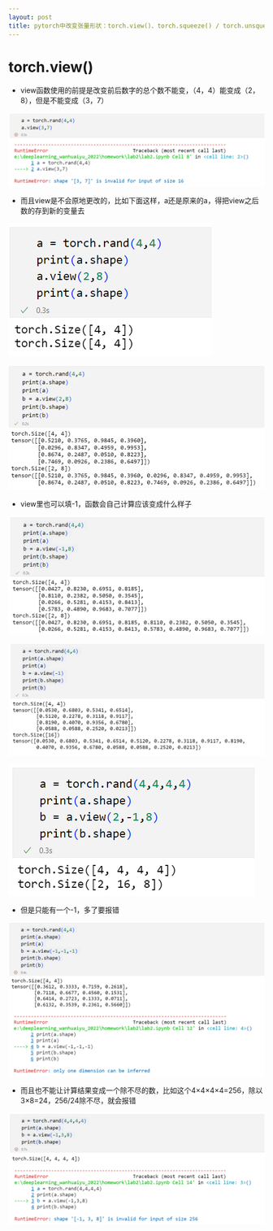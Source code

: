 ```yaml
---
layout: post
title: pytorch中改变张量形状：torch.view()、torch.squeeze() / torch.unsqueeze()、torch.permute()
---
```


# torch.view()

* view函数使用的前提是改变前后数字的总个数不能变，（4，4）能变成（2，8），但是不能变成（3，7）

![image-20220730212727696](/assets/img/image-20220730212727696.png)

* 而且view是不会原地更改的，比如下面这样，a还是原来的a，得把view之后数的存到新的变量去

![image-20220730212346118](/assets/img/image-20220730212346118.png)

![image-20220730212536567](/assets/img/image-20220730212536567.png)

* view里也可以填-1，函数会自己计算应该变成什么样子

![image-20220730213217052](/assets/img/image-20220730213217052.png)

![image-20220730213516144](/assets/img/image-20220730213516144.png)

![image-20220730213533026](/assets/img/image-20220730213533026.png)

* 但是只能有一个-1，多了要报错

![image-20220730213251069](/assets/img/image-20220730213251069.png)

* 而且也不能让计算结果变成一个除不尽的数，比如这个4×4×4×4=256，除以3×8=24，256/24除不尽，就会报错

![image-20220730213424704](/assets/img/image-20220730213424704.png)

